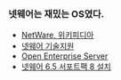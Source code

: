 ### 넷웨어는 재밌는 OS였다.
- [NetWare, 위키피디아](https://en.wikipedia.org/wiki/NetWare)  
- [넷웨어 기술지원](https://support.microfocus.com/kb/doc.php?id=7003092)  
- [Open Enterprise Server](https://www.microfocus.com/ko-kr/products/open-enterprise-server/overview)  
- [넷웨어 6.5 서포트팩 8 설치](http://www.novell.com/documentation/nw65/inst_nw_65/data/by5ahf5.html)  
